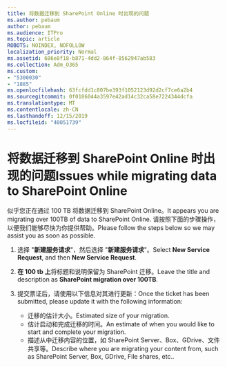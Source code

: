 ```yaml
---
title: 将数据迁移到 SharePoint Online 时出现的问题
ms.author: pebaum
author: pebaum
ms.audience: ITPro
ms.topic: article
ROBOTS: NOINDEX, NOFOLLOW
localization_priority: Normal
ms.assetid: 686e8f18-b871-4dd2-864f-8562947ab583
ms.collection: Adm_O365
ms.custom:
- "5300030"
- "1885"
ms.openlocfilehash: 63fcfdd1c807be393f1052123d92d2cf7ce6a2b4
ms.sourcegitcommit: 0f0186044a3597e42ad14c32ca58e7224344dcfa
ms.translationtype: MT
ms.contentlocale: zh-CN
ms.lasthandoff: 12/15/2019
ms.locfileid: "40051739"
---
```

# <a name="issues-while-migrating-data-to-sharepoint-online"></a><span data-ttu-id="1dc79-102">将数据迁移到 SharePoint Online 时出现的问题</span><span class="sxs-lookup"><span data-stu-id="1dc79-102">Issues while migrating data to SharePoint Online</span></span>

<span data-ttu-id="1dc79-103">似乎您正在通过 100 TB 将数据迁移到 SharePoint Online。</span><span class="sxs-lookup"><span data-stu-id="1dc79-103">It appears you are migrating over 100TB of data to SharePoint Online.</span></span> <span data-ttu-id="1dc79-104">请按照下面的步骤操作，以便我们能够尽快为你提供帮助。</span><span class="sxs-lookup"><span data-stu-id="1dc79-104">Please follow the steps below so we may assist you as soon as possible.</span></span> 

1. <span data-ttu-id="1dc79-105">选择 "**新建服务请求**"，然后选择 "**新建服务请求**"。</span><span class="sxs-lookup"><span data-stu-id="1dc79-105">Select **New Service Request**, and then **New Service Request**.</span></span> 
2. <span data-ttu-id="1dc79-106">**在 100 tb 上**将标题和说明保留为 SharePoint 迁移。</span><span class="sxs-lookup"><span data-stu-id="1dc79-106">Leave the title and description as **SharePoint migration over 100TB**.</span></span>
3. <span data-ttu-id="1dc79-107">提交票证后，请使用以下信息对其进行更新：</span><span class="sxs-lookup"><span data-stu-id="1dc79-107">Once the ticket has been submitted, please update it with the following information:</span></span> 

    - <span data-ttu-id="1dc79-108">迁移的估计大小。</span><span class="sxs-lookup"><span data-stu-id="1dc79-108">Estimated size of your migration.</span></span>
    - <span data-ttu-id="1dc79-109">估计启动和完成迁移的时间。</span><span class="sxs-lookup"><span data-stu-id="1dc79-109">An estimate of when you would like to start and complete your migration.</span></span>
    - <span data-ttu-id="1dc79-110">描述从中迁移内容的位置，如 SharePoint Server、Box、GDrive、文件共享等。</span><span class="sxs-lookup"><span data-stu-id="1dc79-110">Describe where you are migrating your content from, such as SharePoint Server, Box, GDrive, File shares, etc..</span></span>


  

